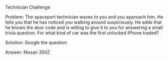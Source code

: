 Technician Challenge

Problem:
The spaceport technician waves to you and you approach him. He tells you that he has noticed you walking around suspiciously. He adds that he knows the door code and is willing to give it to you for answering a small trivia question.
    For what kind of car was the first unlocked iPhone traded?

Solution:
Google the question

Answer:
Nissan 350Z
